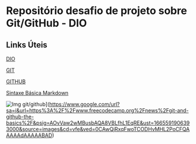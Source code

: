 # Repositório desafio de projeto sobre Git/GitHub - DIO

## Links Úteis

[DIO](https://www.dio.me/)

[GIT](https://git-scm.com/)

[GITHUB](https://github.com/)

[Sintaxe Básica Markdown](https://www.markdownguide.org/basic-syntax/)


![Img git/github](https://www.google.com/search?q=GIT&rlz=1C1GCEA_enBR965BR965&sxsrf=ALiCzsZgoKyMbfrjdtJlwEJechLe9Yj76g:1665505335699&tbm=isch&source=iu&ictx=1&vet=1&fir=P9pNrp9SwKAshM%252CJI4_Q98bs7R2YM%252C_%253BWcYFjdHNXDXQsM%252C0K7OkEpR0MqFpM%252C_%253BG1y-lAqjaT3HVM%252CXPiyNJLcsDjNKM%252C_%253By-jxQNYn4wcOiM%252C6ELE7ruooVQ3UM%252C_%253B9_XZqzMFBRgZQM%252Cud5HNDAAcx289M%252C_%253BvVHjmqiEpCBTbM%252CPItN57uehVFOoM%252C_%253BMc6U06NE5tbhjM%252C4GediBNSRJQrKM%252C_&usg=AI4_-kQxuJDQa9eH8HlKxD2zyLeaQOq9XA&sa=X&ved=2ahUKEwjImp_vytj6AhVFq5UCHc9HCicQ_h16BAhxEAE&cshid=1665505467778807#imgrc=y-jxQNYn4wcOiM)](https://www.google.com/url?sa=i&url=https%3A%2F%2Fwww.freecodecamp.org%2Fnews%2Fgit-and-github-the-basics%2F&psig=AOvVaw2wMBusbAQA8VBLfhL1EqRE&ust=1665591906393000&source=images&cd=vfe&ved=0CAwQjRxqFwoTCODHvMHL2PoCFQAAAAAdAAAAABAD)
